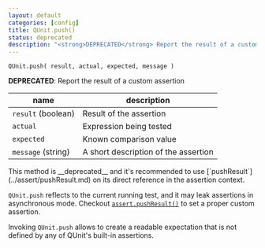 ```yaml
---
layout: default
categories: [config]
title: QUnit.push()
status: deprecated
description: "<strong>DEPRECATED</strong> Report the result of a custom assertion"
---
```


`QUnit.push( result, actual, expected, message )`

__DEPRECATED__: Report the result of a custom assertion

| name               | description                          |
|--------------------|--------------------------------------|
| `result` (boolean) | Result of the assertion              |
| `actual`           | Expression being tested              |
| `expected`         | Known comparison value               |
| `message` (string) | A short description of the assertion |

<p class="warning" markdown="1">This method is __deprecated__ and it's recommended to use [`pushResult`](../assert/pushResult.md) on its direct reference in the assertion context.</p>

`QUnit.push` reflects to the current running test, and it may leak assertions in asynchronous mode. Checkout [`assert.pushResult()`](../assert/pushResult.md) to set a proper custom assertion.

Invoking `QUnit.push` allows to create a readable expectation that is not defined by any of QUnit's built-in assertions.
